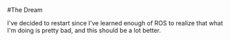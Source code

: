 #The Dream

I've decided to restart since I've learned enough of ROS to realize that what I'm doing is pretty bad, and this should be a lot better.